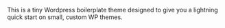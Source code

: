 This is a tiny Wordpress boilerplate theme designed to give you a lightning quick start on small, custom WP themes.